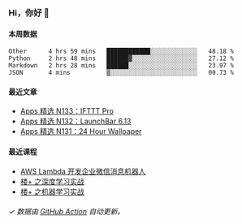 ### Hi，你好 👋

#### 本周数据

<!--START_SECTION:waka-->
```text
Other      4 hrs 59 mins   ████████████░░░░░░░░░░░░░   48.18 % 
Python     2 hrs 48 mins   ██████▓░░░░░░░░░░░░░░░░░░   27.12 % 
Markdown   2 hrs 28 mins   ██████░░░░░░░░░░░░░░░░░░░   23.97 % 
JSON       4 mins          ▒░░░░░░░░░░░░░░░░░░░░░░░░   00.73 % 
```
<!--END_SECTION:waka-->

#### 最近文章

<!-- BLOG:START -->
- [Apps 精选 N133：IFTTT Pro](http://huhuhang.com/post/product-hunt/product-hunt-n133)
- [Apps 精选 N132：LaunchBar 6.13](http://huhuhang.com/post/product-hunt/product-hunt-n132)
- [Apps 精选 N131：24 Hour Wallpaper](http://huhuhang.com/post/product-hunt/product-hunt-n131)
<!-- BLOG:END -->

#### 最近课程

<!-- SYL:START -->
- [AWS Lambda 开发企业微信消息机器人](https://lanqiao.cn/courses/2868)
- [楼+ 之深度学习实战](https://lanqiao.cn/courses/2617)
- [楼+ 之机器学习实战](https://lanqiao.cn/courses/2616)
<!-- SYL:END -->

###### ✓ 数据由 [GitHub Action](https://github.com/huhuhang/huhuhang/actions) 自动更新。
